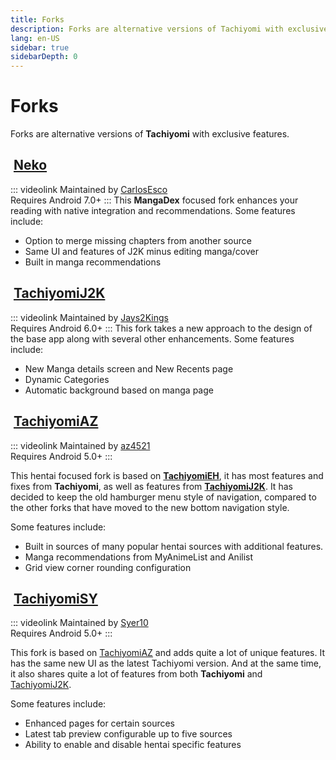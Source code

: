 ```yaml
---
title: Forks
description: Forks are alternative versions of Tachiyomi with exclusive features.
lang: en-US
sidebar: true
sidebarDepth: 0
---
```


# Forks
Forks are alternative versions of **Tachiyomi** with exclusive features.

## <img class="headerLogo" :src="$withBase('/assets/forks_logo-neko.png')"> [Neko](/forks/Neko)
::: videolink
Maintained by [CarlosEsco](https://github.com/CarlosEsco)
<br>Requires Android 7.0+
:::
This **MangaDex** focused fork enhances your reading with native integration and recommendations.
Some features include:
* Option to merge missing chapters from another source
* Same UI and features of J2K minus editing manga/cover
* Built in manga recommendations

## <img class="headerLogo" :src="$withBase('/assets/forks_logo-j2k.png')"> [TachiyomiJ2K](/forks/TachiyomiJ2K)
::: videolink
Maintained by [Jays2Kings](https://github.com/Jays2Kings)
<br>Requires Android 6.0+
:::
This fork takes a new approach to the design of the base app along with several other enhancements.
Some features include:
* New Manga details screen and New Recents page
* Dynamic Categories
* Automatic background based on manga page

## <img class="headerLogo" :src="$withBase('/assets/forks_logo-az.png')"> [TachiyomiAZ](/forks/TachiyomiAZ)
::: videolink
Maintained by [az4521](https://github.com/az4521)
<br>Requires Android 5.0+
:::

This hentai focused fork is based on **[TachiyomiEH](/forks/TachiyomiEH)**, it has most features and fixes from **Tachiyomi**, as well as features from **[TachiyomiJ2K](/forks/TachiyomiJ2K)**. It has decided to keep the old hamburger menu style of navigation, compared to the other forks that have moved to the new bottom navigation style.

Some features include:
* Built in sources of many popular hentai sources with additional features.
* Manga recommendations from MyAnimeList and Anilist
* Grid view corner rounding configuration

## <img class="headerLogo" :src="$withBase('/assets/forks_logo-sy.png')"> [TachiyomiSY](/forks/TachiyomiSY)
::: videolink
Maintained by [Syer10](https://github.com/jobobby04)
<br>Requires Android 5.0+
:::

This fork is based on [TachiyomiAZ](/forks/TachiyomiAZ) and adds quite a lot of unique features. It has the same new UI as the latest Tachiyomi version. And at the same time, it also shares quite a lot of features from both **Tachiyomi** and [TachiyomiJ2K](/forks/TachiyomiJ2K).

Some features include:
* Enhanced pages for certain sources
* Latest tab preview configurable up to five sources
* Ability to enable and disable hentai specific features
